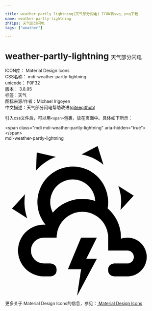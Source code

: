 ```yaml
---

title: weather partly lightning(天气部分闪电) ICON转svg、png下载
name: weather-partly-lightning
zhTips: 天气部分闪电
tags: ["weather"]

---
```


# weather-partly-lightning  <small style="font-size: 60%;font-weight: 100">天气部分闪电</small>


<div class="detail-page">
<p>
<span>
ICON库：
<span class="badge-secondary badge">Material Design Icons</span> 
</span>
<br/>
<span>
CSS名称：
<span class="badge-secondary badge">mdi-weather-partly-lightning</span> 
</span>
<br/>
<span>
unicode：
<span class="badge-secondary badge">F0F32</span> 
<copy-btn content='F0F32' btn-title=""></copy-btn>
<copy-btn :content='String.fromCodePoint(parseInt("F0F32", 16))' btn-title="复制U"></copy-btn>
</span>
<br/>
<span>
版本：
<span class="badge-secondary badge">3.8.95</span> 
</span><br/><span>标签：<span class="badge-light badge"><router-link to="/tags/weather.html">天气</router-link></span></span>
<br/>
<span>图标来源/作者：<span class="badge-light badge">Michael Irigoyen</span></span> 
<br/>
<span class="zh-detail">中文描述：<span class="badge-primary badge">天气部分闪电</span><span class="help-link"><span>帮助改进</span>(<a href="https://gitee.com/liuwave/icon-helper/edit/master/json/material/weather-partly-lightning.json" target="_blank" rel="noopener noreferrer">gitee</a><a href="https://github.com/liuwave/icon-helper/edit/master/json/material/weather-partly-lightning.json" target="_blank" rel="noopener noreferrer">github</a></span>)</span><br/>
</p>
</div>
<div class="alert alert-dark">
  <i class="mdi mdi-weather-partly-lightning mdi-48px"></i>
  <i class="mdi mdi-weather-partly-lightning mdi-36px"></i>
  <i class="mdi mdi-weather-partly-lightning mdi-24px"></i>
  <i class="mdi mdi-weather-partly-lightning mdi-18px"></i>
</div>
<div>
  <p>引入css文件后，可以用<code>&lt;span&gt;</code>包裹，放在页面中。具体如下所示：    
  </p>
  <div class="alert alert-primary" style="font-size: 14px">
    &lt;span class="mdi mdi-weather-partly-lightning" aria-hidden="true"&gt;&lt;/span&gt;
    <copy-btn content='<span class="mdi mdi-weather-partly-lightning" aria-hidden="true"></span>'></copy-btn>
  </div>
  <div class="alert alert-secondary">
    <i class="mdi mdi-weather-partly-lightning"
    style="font-size: 24px"
    aria-hidden="true"></i> mdi-weather-partly-lightning
    <copy-btn content="mdi-weather-partly-lightning" btn-title="复制图标名称"></copy-btn>
  </div>
</div>
<div id="svg" class="svg-wrap">
<svg xmlns="http://www.w3.org/2000/svg" viewBox="0 0 24 24"><path d="M19,15C18.65,15 18.31,15.06 18,15.17V15C18,13.19 17.19,11.56 15.92,10.46C16.35,8.03 15.1,5.5 12.75,4.47C9.97,3.24 6.72,4.5 5.5,7.25C4.6,9.24 5,11.45 6.27,13H6A4,4 0 0,0 2,17A4,4 0 0,0 6,21H7C7,21 8,21 8,20C8,19 7,19 7,19H6A2,2 0 0,1 4,17A2,2 0 0,1 6,15H8A4,4 0 0,1 12,11A4,4 0 0,1 16,15V17H19A1,1 0 0,1 20,18A1,1 0 0,1 19,19H17C17,19 16,19 16,20C16,21 17,21 17,21H19A3,3 0 0,0 22,18A3,3 0 0,0 19,15M12,9C10.16,9 8.5,9.83 7.41,11.13C6.93,10.22 6.85,9.09 7.31,8.07C8.09,6.31 10.16,5.5 11.93,6.3C13.18,6.86 13.94,8.06 14,9.34C13.38,9.12 12.7,9 12,9M13.55,2.63C13,2.4 12.45,2.23 11.88,2.12L14.37,0.82L15.27,3.71C14.76,3.29 14.19,2.93 13.55,2.63M6.09,3.44C5.6,3.79 5.17,4.19 4.8,4.63L4.91,1.82L7.87,2.5C7.25,2.71 6.65,3.03 6.09,3.44M18,8.71C17.91,8.12 17.78,7.55 17.59,7L19.97,8.5L17.92,10.73C18.03,10.08 18.05,9.4 18,8.71M3.04,10.3C3.11,10.9 3.25,11.47 3.43,12L1.06,10.5L3.1,8.28C3,8.93 2.97,9.61 3.04,10.3M11.8,15H14.25L12.61,18.27H14.25L11.18,24L11.8,19.91H9.75" /></svg>
</div>
<detail full-name='mdi-weather-partly-lightning'></detail>
    
<div><p>更多关于 Material Design Icons的信息，参见：<a target="_blank" href="https://iconhelper.cn/material.html"> Material Design Icons</a>
</p></div>
